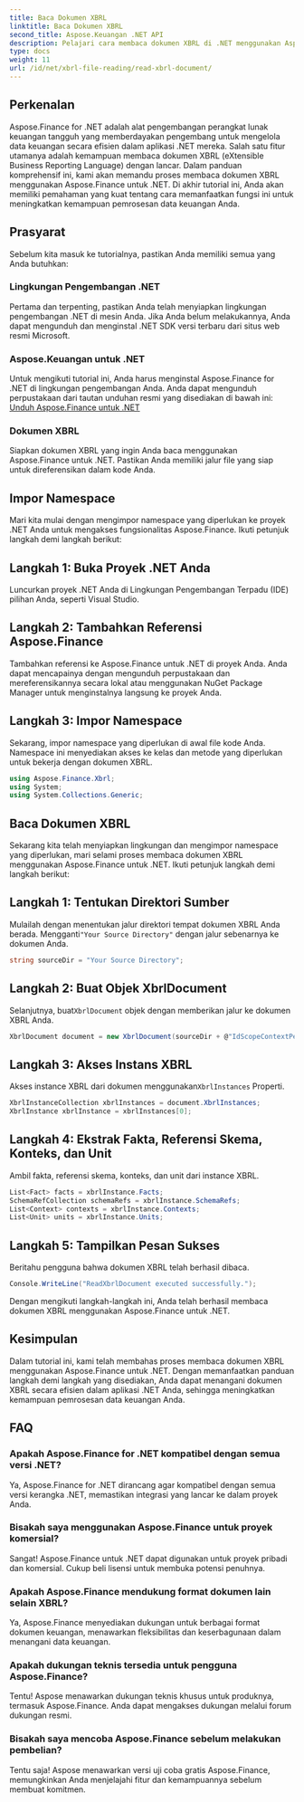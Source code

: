 ```yaml
---
title: Baca Dokumen XBRL
linktitle: Baca Dokumen XBRL
second_title: Aspose.Keuangan .NET API
description: Pelajari cara membaca dokumen XBRL di .NET menggunakan Aspose.Finance. Tingkatkan kemampuan pemrosesan data keuangan Anda dengan mudah. #Aspose #Keuangan #XBRL
type: docs
weight: 11
url: /id/net/xbrl-file-reading/read-xbrl-document/
---
```

## Perkenalan
Aspose.Finance for .NET adalah alat pengembangan perangkat lunak keuangan tangguh yang memberdayakan pengembang untuk mengelola data keuangan secara efisien dalam aplikasi .NET mereka. Salah satu fitur utamanya adalah kemampuan membaca dokumen XBRL (eXtensible Business Reporting Language) dengan lancar. Dalam panduan komprehensif ini, kami akan memandu proses membaca dokumen XBRL menggunakan Aspose.Finance untuk .NET. Di akhir tutorial ini, Anda akan memiliki pemahaman yang kuat tentang cara memanfaatkan fungsi ini untuk meningkatkan kemampuan pemrosesan data keuangan Anda.
## Prasyarat
Sebelum kita masuk ke tutorialnya, pastikan Anda memiliki semua yang Anda butuhkan:
### Lingkungan Pengembangan .NET
Pertama dan terpenting, pastikan Anda telah menyiapkan lingkungan pengembangan .NET di mesin Anda. Jika Anda belum melakukannya, Anda dapat mengunduh dan menginstal .NET SDK versi terbaru dari situs web resmi Microsoft.
### Aspose.Keuangan untuk .NET
Untuk mengikuti tutorial ini, Anda harus menginstal Aspose.Finance for .NET di lingkungan pengembangan Anda. Anda dapat mengunduh perpustakaan dari tautan unduhan resmi yang disediakan di bawah ini:
[Unduh Aspose.Finance untuk .NET](https://releases.aspose.com/finance/net/)
### Dokumen XBRL
Siapkan dokumen XBRL yang ingin Anda baca menggunakan Aspose.Finance untuk .NET. Pastikan Anda memiliki jalur file yang siap untuk direferensikan dalam kode Anda.
## Impor Namespace
Mari kita mulai dengan mengimpor namespace yang diperlukan ke proyek .NET Anda untuk mengakses fungsionalitas Aspose.Finance. Ikuti petunjuk langkah demi langkah berikut:
## Langkah 1: Buka Proyek .NET Anda
Luncurkan proyek .NET Anda di Lingkungan Pengembangan Terpadu (IDE) pilihan Anda, seperti Visual Studio.
## Langkah 2: Tambahkan Referensi Aspose.Finance
Tambahkan referensi ke Aspose.Finance untuk .NET di proyek Anda. Anda dapat mencapainya dengan mengunduh perpustakaan dan mereferensikannya secara lokal atau menggunakan NuGet Package Manager untuk menginstalnya langsung ke proyek Anda.
## Langkah 3: Impor Namespace
Sekarang, impor namespace yang diperlukan di awal file kode Anda. Namespace ini menyediakan akses ke kelas dan metode yang diperlukan untuk bekerja dengan dokumen XBRL.
```csharp
using Aspose.Finance.Xbrl;
using System;
using System.Collections.Generic;
```
## Baca Dokumen XBRL
Sekarang kita telah menyiapkan lingkungan dan mengimpor namespace yang diperlukan, mari selami proses membaca dokumen XBRL menggunakan Aspose.Finance untuk .NET. Ikuti petunjuk langkah demi langkah berikut:
## Langkah 1: Tentukan Direktori Sumber
 Mulailah dengan menentukan jalur direktori tempat dokumen XBRL Anda berada. Mengganti`"Your Source Directory"` dengan jalur sebenarnya ke dokumen Anda.
```csharp
string sourceDir = "Your Source Directory";
```
## Langkah 2: Buat Objek XbrlDocument
 Selanjutnya, buat`XbrlDocument` objek dengan memberikan jalur ke dokumen XBRL Anda.
```csharp
XbrlDocument document = new XbrlDocument(sourceDir + @"IdScopeContextPeriodStartAfterEnd.xml");
```
## Langkah 3: Akses Instans XBRL
 Akses instance XBRL dari dokumen menggunakan`XbrlInstances` Properti.
```csharp
XbrlInstanceCollection xbrlInstances = document.XbrlInstances;
XbrlInstance xbrlInstance = xbrlInstances[0];
```
## Langkah 4: Ekstrak Fakta, Referensi Skema, Konteks, dan Unit
Ambil fakta, referensi skema, konteks, dan unit dari instance XBRL.
```csharp
List<Fact> facts = xbrlInstance.Facts;
SchemaRefCollection schemaRefs = xbrlInstance.SchemaRefs;
List<Context> contexts = xbrlInstance.Contexts;
List<Unit> units = xbrlInstance.Units;
```
## Langkah 5: Tampilkan Pesan Sukses
Beritahu pengguna bahwa dokumen XBRL telah berhasil dibaca.
```csharp
Console.WriteLine("ReadXbrlDocument executed successfully.");
```
Dengan mengikuti langkah-langkah ini, Anda telah berhasil membaca dokumen XBRL menggunakan Aspose.Finance untuk .NET.
## Kesimpulan
Dalam tutorial ini, kami telah membahas proses membaca dokumen XBRL menggunakan Aspose.Finance untuk .NET. Dengan memanfaatkan panduan langkah demi langkah yang disediakan, Anda dapat menangani dokumen XBRL secara efisien dalam aplikasi .NET Anda, sehingga meningkatkan kemampuan pemrosesan data keuangan Anda.
## FAQ
### Apakah Aspose.Finance for .NET kompatibel dengan semua versi .NET?
Ya, Aspose.Finance for .NET dirancang agar kompatibel dengan semua versi kerangka .NET, memastikan integrasi yang lancar ke dalam proyek Anda.
### Bisakah saya menggunakan Aspose.Finance untuk proyek komersial?
Sangat! Aspose.Finance untuk .NET dapat digunakan untuk proyek pribadi dan komersial. Cukup beli lisensi untuk membuka potensi penuhnya.
### Apakah Aspose.Finance mendukung format dokumen lain selain XBRL?
Ya, Aspose.Finance menyediakan dukungan untuk berbagai format dokumen keuangan, menawarkan fleksibilitas dan keserbagunaan dalam menangani data keuangan.
### Apakah dukungan teknis tersedia untuk pengguna Aspose.Finance?
Tentu! Aspose menawarkan dukungan teknis khusus untuk produknya, termasuk Aspose.Finance. Anda dapat mengakses dukungan melalui forum dukungan resmi.
### Bisakah saya mencoba Aspose.Finance sebelum melakukan pembelian?
Tentu saja! Aspose menawarkan versi uji coba gratis Aspose.Finance, memungkinkan Anda menjelajahi fitur dan kemampuannya sebelum membuat komitmen.